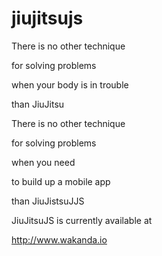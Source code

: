 # jiujitsujs

There is no other technique 

for solving problems

when your body is in trouble 

than JiuJitsu


There is no other technique 

for solving problems 

when you need 

to build up a mobile app

than JiuJistsuJJS


JiuJitsuJS is currently available at

http://www.wakanda.io
